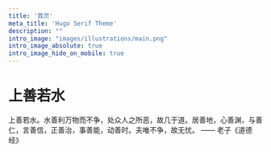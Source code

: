 ```yaml
---
title: '首页'
meta_title: 'Hugo Serif Theme'
description: ""
intro_image: "images/illustrations/main.png"
intro_image_absolute: true
intro_image_hide_on_mobile: true
---
```


# 上善若水

上善若水。水善利万物而不争，处众人之所恶，故几于道。居善地，心善渊，与善仁，言善信，正善治，事善能，动善时。夫唯不争，故无忧。 —— 老子《道德经》



